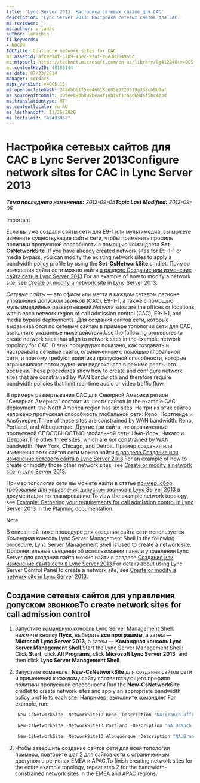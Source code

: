 ```yaml
---
title: 'Lync Server 2013: Настройка сетевых сайтов для CAC'
description: 'Lync Server 2013: Настройка сетевых сайтов для CAC.'
ms.reviewer: ''
ms.author: v-lanac
author: lanachin
f1.keywords:
- NOCSH
TOCTitle: Configure network sites for CAC
ms:assetid: afcea38f-5789-45ec-97af-c6e38364950c
ms:mtpsurl: https://technet.microsoft.com/en-us/library/Gg412840(v=OCS.15)
ms:contentKeyID: 48185144
ms.date: 07/23/2014
manager: serdars
mtps_version: v=OCS.15
ms.openlocfilehash: 24adbbb1f5ee46618c685e072d519a338cb9b0af
ms.sourcegitcommit: 36fee89bb887bea4f18b19f17a8c69daf5bc423d
ms.translationtype: MT
ms.contentlocale: ru-RU
ms.lasthandoff: 11/26/2020
ms.locfileid: "49433852"
---
```

# <a name="configure-network-sites-for-cac-in-lync-server-2013"></a><span data-ttu-id="2621d-103">Настройка сетевых сайтов для CAC в Lync Server 2013</span><span class="sxs-lookup"><span data-stu-id="2621d-103">Configure network sites for CAC in Lync Server 2013</span></span>

<div data-xmlns="http://www.w3.org/1999/xhtml">

<div class="topic" data-xmlns="http://www.w3.org/1999/xhtml" data-msxsl="urn:schemas-microsoft-com:xslt" data-cs="https://msdn.microsoft.com/">

<div data-asp="https://msdn2.microsoft.com/asp">



</div>

<div id="mainSection">

<div id="mainBody"><span data-ttu-id="2621d-104">

<span> </span></span><span class="sxs-lookup"><span data-stu-id="2621d-104">

<span> </span></span></span>

<span data-ttu-id="2621d-105">_**Тема последнего изменения:** 2012-09-05_</span><span class="sxs-lookup"><span data-stu-id="2621d-105">_**Topic Last Modified:** 2012-09-05_</span></span>

<div class=" ">


> [!IMPORTANT]  
> <span data-ttu-id="2621d-106">Если вы уже создали сайты сети для E9-1 или мультимедиа, вы можете изменить существующие сайты сети, чтобы применить профиль политики пропускной способности с помощью командлета <STRONG>Set-CsNetworkSite</STRONG> .</span><span class="sxs-lookup"><span data-stu-id="2621d-106">If you have already created network sites for E9-1-1 or media bypass, you can modify the existing network sites to apply a bandwidth policy profile by using the <STRONG>Set-CsNetworkSite</STRONG> cmdlet.</span></span> <span data-ttu-id="2621d-107">Пример изменения сайта сети можно найти <A href="lync-server-2013-create-or-modify-a-network-site.md">в разделе Создание или изменение сайта сети в Lync Server 2013</A>.</span><span class="sxs-lookup"><span data-stu-id="2621d-107">For an example of how to modify a network site, see <A href="lync-server-2013-create-or-modify-a-network-site.md">Create or modify a network site in Lync Server 2013</A>.</span></span>



</div>

<span data-ttu-id="2621d-108">*Сетевые сайты* — это офисы или места в каждом сетевом регионе управления допуском звонков (CAC), E9-1-1, а также с помощью мультимедийных развертываний.</span><span class="sxs-lookup"><span data-stu-id="2621d-108">*Network sites* are the offices or locations within each network region of call admission control (CAC), E9-1-1, and media bypass deployments.</span></span> <span data-ttu-id="2621d-109">Для создания сайтов сети, которые выравниваются по сетевым сайтам в примере топологии сети для CAC, выполните указанные ниже действия.</span><span class="sxs-lookup"><span data-stu-id="2621d-109">Use the following procedures to create network sites that align to network sites in the example network topology for CAC.</span></span> <span data-ttu-id="2621d-110">В этих процедурах показано, как создавать и настраивать сетевые сайты, ограниченные с помощью глобальной сети, и поэтому требуют политики пропускной способности, которые ограничивают поток аудио-или видеоканала в режиме реального времени.</span><span class="sxs-lookup"><span data-stu-id="2621d-110">These procedures show how to create and configure network sites that are constrained by WAN bandwidth and therefore require bandwidth policies that limit real-time audio or video traffic flow.</span></span>

<span data-ttu-id="2621d-111">В примере развертывания CAC для Северной Америки регион "Северная Америка" состоит из шести сайтов.</span><span class="sxs-lookup"><span data-stu-id="2621d-111">In the example CAC deployment, the North America region has six sites.</span></span> <span data-ttu-id="2621d-112">На три из этих сайтов наложено пропускная способность глобальной сети: Reno, Портленде и Альбукерке.</span><span class="sxs-lookup"><span data-stu-id="2621d-112">Three of these sites are constrained by WAN bandwidth: Reno, Portland, and Albuquerque.</span></span> <span data-ttu-id="2621d-113">Другие три сайта, *не* ограниченные пропускной СПОСОБНОСТЬЮ глобальной сети: Нью-Йорк, Чикаго и Детройт.</span><span class="sxs-lookup"><span data-stu-id="2621d-113">The other three sites, which are *not* constrained by WAN bandwidth: New York, Chicago, and Detroit.</span></span> <span data-ttu-id="2621d-114">Пример создания или изменения этих сайтов сети можно найти [в разделе Создание или изменение сетевого сайта в Lync Server 2013](lync-server-2013-create-or-modify-a-network-site.md).</span><span class="sxs-lookup"><span data-stu-id="2621d-114">For an example of how to create or modify those other network sites, see [Create or modify a network site in Lync Server 2013](lync-server-2013-create-or-modify-a-network-site.md).</span></span>

<span data-ttu-id="2621d-115">Пример топологии сети вы можете найти в статье [пример. сбор требований для управления допуском звонков в Lync Server 2013](lync-server-2013-example-of-gathering-your-requirements-for-call-admission-control.md) в документации по планированию.</span><span class="sxs-lookup"><span data-stu-id="2621d-115">To view the example network topology, see [Example: Gathering your requirements for call admission control in Lync Server 2013](lync-server-2013-example-of-gathering-your-requirements-for-call-admission-control.md) in the Planning documentation.</span></span>

<div class=" ">


> [!NOTE]  
> <span data-ttu-id="2621d-116">В описанной ниже процедуре для создания сайта сети используется Командная консоль Lync Server Management Shell.</span><span class="sxs-lookup"><span data-stu-id="2621d-116">In the following procedure, Lync Server Management Shell is used to create a network site.</span></span> <span data-ttu-id="2621d-117">Дополнительные сведения об использовании панели управления Lync Server для создания сайта можно найти в разделе <A href="lync-server-2013-create-or-modify-a-network-site.md">Создание или изменение сайта сети в Lync Server 2013</A>.</span><span class="sxs-lookup"><span data-stu-id="2621d-117">For details about using Lync Server Control Panel to create a network site, see <A href="lync-server-2013-create-or-modify-a-network-site.md">Create or modify a network site in Lync Server 2013</A>.</span></span>



</div>

<div>

## <a name="to-create-network-sites-for-call-admission-control"></a><span data-ttu-id="2621d-118">Создание сетевых сайтов для управления допуском звонков</span><span class="sxs-lookup"><span data-stu-id="2621d-118">To create network sites for call admission control</span></span>

1.  <span data-ttu-id="2621d-119">Запустите командную консоль Lync Server Management Shell: нажмите кнопку **Пуск**, выберите **все программы**, а затем — **Microsoft Lync Server 2013**, а затем — **Командная консоль Lync Server Management Shell**.</span><span class="sxs-lookup"><span data-stu-id="2621d-119">Start the Lync Server Management Shell: Click **Start**, click **All Programs**, click **Microsoft Lync Server 2013**, and then click **Lync Server Management Shell**.</span></span>

2.  <span data-ttu-id="2621d-120">Запустите командлет **New-CsNetworkSite** для создания сайтов сети и применения к каждому сайту соответствующего профиля политики пропускной способности.</span><span class="sxs-lookup"><span data-stu-id="2621d-120">Run the **New-CsNetworkSite** cmdlet to create network sites and apply an appropriate bandwidth policy profile to each site.</span></span> <span data-ttu-id="2621d-121">Например, выполните командлет:</span><span class="sxs-lookup"><span data-stu-id="2621d-121">For example, run:</span></span>
    
       ```powershell
        New-CsNetworkSite -NetworkSiteID Reno -Description "NA:Branch office for sales force" -NetworkRegionID NorthAmerica -BWPolicyProfileID 10MB_Link
       ```
    
       ```powershell
        New-CsNetworkSite -NetworkSiteID Portland -Description "NA:Branch office for marketing force" -NetworkRegionID NorthAmerica -BWPolicyProfileID 5MB_Link
       ```
    
       ```powershell
        New-CsNetworkSite -NetworkSiteID Albuquerque -Description "NA:Branch office for SouthWest sales" -NetworkRegionID EMEA -BWPolicyProfileID 10MB_Link
       ```

3.  <span data-ttu-id="2621d-122">Чтобы завершить создание сайтов сети для всей топологии примера, повторите шаг 2 для сайтов сети с ограниченным доступом в регионах EMEA и APAC.</span><span class="sxs-lookup"><span data-stu-id="2621d-122">To finish creating network sites for the entire example topology, repeat step 2 for the bandwidth-constrained network sites in the EMEA and APAC regions.</span></span>

<span data-ttu-id="2621d-123"></div>

</div>

<span> </span>

</div>

</div>

</span><span class="sxs-lookup"><span data-stu-id="2621d-123"></div>

</div>

<span> </span>

</div>

</div>

</span></span></div>

